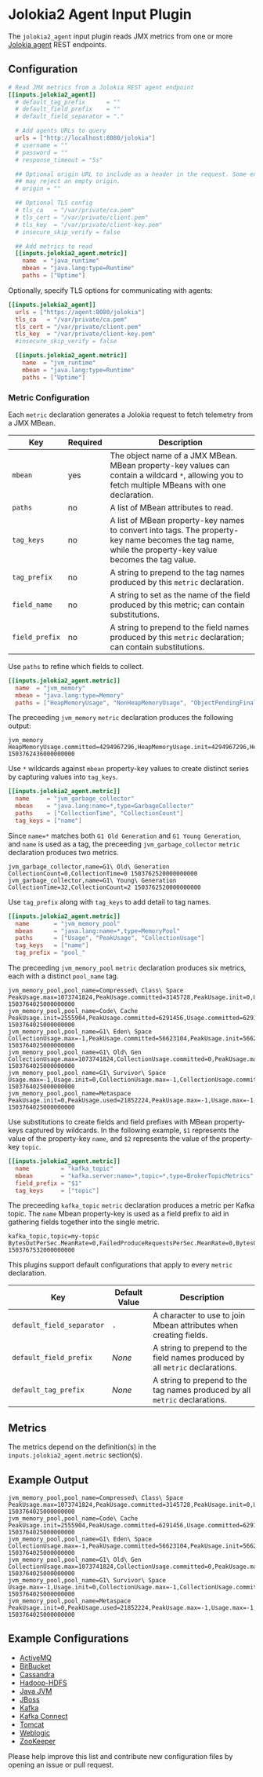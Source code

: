 # Jolokia2 Agent Input Plugin

The `jolokia2_agent` input plugin reads JMX metrics from one or more
[Jolokia agent](https://jolokia.org/agent/jvm.html) REST endpoints.

## Configuration

```toml @sample.conf
# Read JMX metrics from a Jolokia REST agent endpoint
[[inputs.jolokia2_agent]]
  # default_tag_prefix      = ""
  # default_field_prefix    = ""
  # default_field_separator = "."

  # Add agents URLs to query
  urls = ["http://localhost:8080/jolokia"]
  # username = ""
  # password = ""
  # response_timeout = "5s"

  ## Optional origin URL to include as a header in the request. Some endpoints
  ## may reject an empty origin.
  # origin = ""

  ## Optional TLS config
  # tls_ca   = "/var/private/ca.pem"
  # tls_cert = "/var/private/client.pem"
  # tls_key  = "/var/private/client-key.pem"
  # insecure_skip_verify = false

  ## Add metrics to read
  [[inputs.jolokia2_agent.metric]]
    name  = "java_runtime"
    mbean = "java.lang:type=Runtime"
    paths = ["Uptime"]
```

Optionally, specify TLS options for communicating with agents:

```toml
[[inputs.jolokia2_agent]]
  urls = ["https://agent:8080/jolokia"]
  tls_ca   = "/var/private/ca.pem"
  tls_cert = "/var/private/client.pem"
  tls_key  = "/var/private/client-key.pem"
  #insecure_skip_verify = false

  [[inputs.jolokia2_agent.metric]]
    name  = "jvm_runtime"
    mbean = "java.lang:type=Runtime"
    paths = ["Uptime"]
```

### Metric Configuration

Each `metric` declaration generates a Jolokia request to fetch telemetry from a
JMX MBean.

| Key            | Required | Description |
|----------------|----------|-------------|
| `mbean`        | yes      | The object name of a JMX MBean. MBean property-key values can contain a wildcard `*`, allowing you to fetch multiple MBeans with one declaration. |
| `paths`        | no       | A list of MBean attributes to read. |
| `tag_keys`     | no       | A list of MBean property-key names to convert into tags. The property-key name becomes the tag name, while the property-key value becomes the tag value. |
| `tag_prefix`   | no       | A string to prepend to the tag names produced by this `metric` declaration. |
| `field_name`   | no       | A string to set as the name of the field produced by this metric; can contain substitutions. |
| `field_prefix` | no       | A string to prepend to the field names produced by this `metric` declaration; can contain substitutions. |

Use `paths` to refine which fields to collect.

```toml
[[inputs.jolokia2_agent.metric]]
  name  = "jvm_memory"
  mbean = "java.lang:type=Memory"
  paths = ["HeapMemoryUsage", "NonHeapMemoryUsage", "ObjectPendingFinalizationCount"]
```

The preceeding `jvm_memory` `metric` declaration produces the following output:

```text
jvm_memory HeapMemoryUsage.committed=4294967296,HeapMemoryUsage.init=4294967296,HeapMemoryUsage.max=4294967296,HeapMemoryUsage.used=1750658992,NonHeapMemoryUsage.committed=67350528,NonHeapMemoryUsage.init=2555904,NonHeapMemoryUsage.max=-1,NonHeapMemoryUsage.used=65821352,ObjectPendingFinalizationCount=0 1503762436000000000
```

Use `*` wildcards against `mbean` property-key values to create distinct series
by capturing values into `tag_keys`.

```toml
[[inputs.jolokia2_agent.metric]]
  name     = "jvm_garbage_collector"
  mbean    = "java.lang:name=*,type=GarbageCollector"
  paths    = ["CollectionTime", "CollectionCount"]
  tag_keys = ["name"]
```

Since `name=*` matches both `G1 Old Generation` and `G1 Young Generation`, and
`name` is used as a tag, the preceeding `jvm_garbage_collector` `metric`
declaration produces two metrics.

```shell
jvm_garbage_collector,name=G1\ Old\ Generation CollectionCount=0,CollectionTime=0 1503762520000000000
jvm_garbage_collector,name=G1\ Young\ Generation CollectionTime=32,CollectionCount=2 1503762520000000000
```

Use `tag_prefix` along with `tag_keys` to add detail to tag names.

```toml
[[inputs.jolokia2_agent.metric]]
  name       = "jvm_memory_pool"
  mbean      = "java.lang:name=*,type=MemoryPool"
  paths      = ["Usage", "PeakUsage", "CollectionUsage"]
  tag_keys   = ["name"]
  tag_prefix = "pool_"
```

The preceeding `jvm_memory_pool` `metric` declaration produces six metrics, each
with a distinct `pool_name` tag.

```text
jvm_memory_pool,pool_name=Compressed\ Class\ Space PeakUsage.max=1073741824,PeakUsage.committed=3145728,PeakUsage.init=0,Usage.committed=3145728,Usage.init=0,PeakUsage.used=3017976,Usage.max=1073741824,Usage.used=3017976 1503764025000000000
jvm_memory_pool,pool_name=Code\ Cache PeakUsage.init=2555904,PeakUsage.committed=6291456,Usage.committed=6291456,PeakUsage.used=6202752,PeakUsage.max=251658240,Usage.used=6210368,Usage.max=251658240,Usage.init=2555904 1503764025000000000
jvm_memory_pool,pool_name=G1\ Eden\ Space CollectionUsage.max=-1,PeakUsage.committed=56623104,PeakUsage.init=56623104,PeakUsage.used=53477376,Usage.max=-1,Usage.committed=49283072,Usage.used=19922944,CollectionUsage.committed=49283072,CollectionUsage.init=56623104,CollectionUsage.used=0,PeakUsage.max=-1,Usage.init=56623104 1503764025000000000
jvm_memory_pool,pool_name=G1\ Old\ Gen CollectionUsage.max=1073741824,CollectionUsage.committed=0,PeakUsage.max=1073741824,PeakUsage.committed=1017118720,PeakUsage.init=1017118720,PeakUsage.used=137032208,Usage.max=1073741824,CollectionUsage.init=1017118720,Usage.committed=1017118720,Usage.init=1017118720,Usage.used=134708752,CollectionUsage.used=0 1503764025000000000
jvm_memory_pool,pool_name=G1\ Survivor\ Space Usage.max=-1,Usage.init=0,CollectionUsage.max=-1,CollectionUsage.committed=7340032,CollectionUsage.used=7340032,PeakUsage.committed=7340032,Usage.committed=7340032,Usage.used=7340032,CollectionUsage.init=0,PeakUsage.max=-1,PeakUsage.init=0,PeakUsage.used=7340032 1503764025000000000
jvm_memory_pool,pool_name=Metaspace PeakUsage.init=0,PeakUsage.used=21852224,PeakUsage.max=-1,Usage.max=-1,Usage.committed=22282240,Usage.init=0,Usage.used=21852224,PeakUsage.committed=22282240 1503764025000000000
```

Use substitutions to create fields and field prefixes with MBean property-keys
captured by wildcards. In the following example, `$1` represents the value of
the property-key `name`, and `$2` represents the value of the property-key
`topic`.

```toml
[[inputs.jolokia2_agent.metric]]
  name         = "kafka_topic"
  mbean        = "kafka.server:name=*,topic=*,type=BrokerTopicMetrics"
  field_prefix = "$1"
  tag_keys     = ["topic"]
```

The preceeding `kafka_topic` `metric` declaration produces a metric per Kafka
topic. The `name` Mbean property-key is used as a field prefix to aid in
gathering fields together into the single metric.

```text
kafka_topic,topic=my-topic BytesOutPerSec.MeanRate=0,FailedProduceRequestsPerSec.MeanRate=0,BytesOutPerSec.EventType="bytes",BytesRejectedPerSec.Count=0,FailedProduceRequestsPerSec.RateUnit="SECONDS",FailedProduceRequestsPerSec.EventType="requests",MessagesInPerSec.RateUnit="SECONDS",BytesInPerSec.EventType="bytes",BytesOutPerSec.RateUnit="SECONDS",BytesInPerSec.OneMinuteRate=0,FailedFetchRequestsPerSec.EventType="requests",TotalFetchRequestsPerSec.MeanRate=146.301533938701,BytesOutPerSec.FifteenMinuteRate=0,TotalProduceRequestsPerSec.MeanRate=0,BytesRejectedPerSec.FifteenMinuteRate=0,MessagesInPerSec.FiveMinuteRate=0,BytesInPerSec.Count=0,BytesRejectedPerSec.MeanRate=0,FailedFetchRequestsPerSec.MeanRate=0,FailedFetchRequestsPerSec.FiveMinuteRate=0,FailedFetchRequestsPerSec.FifteenMinuteRate=0,FailedProduceRequestsPerSec.Count=0,TotalFetchRequestsPerSec.FifteenMinuteRate=128.59314292334466,TotalFetchRequestsPerSec.OneMinuteRate=126.71551273850747,TotalFetchRequestsPerSec.Count=1353483,TotalProduceRequestsPerSec.FifteenMinuteRate=0,FailedFetchRequestsPerSec.OneMinuteRate=0,FailedFetchRequestsPerSec.Count=0,FailedProduceRequestsPerSec.FifteenMinuteRate=0,TotalFetchRequestsPerSec.FiveMinuteRate=130.8516148751592,TotalFetchRequestsPerSec.RateUnit="SECONDS",BytesRejectedPerSec.RateUnit="SECONDS",BytesInPerSec.MeanRate=0,FailedFetchRequestsPerSec.RateUnit="SECONDS",BytesRejectedPerSec.OneMinuteRate=0,BytesOutPerSec.Count=0,BytesOutPerSec.OneMinuteRate=0,MessagesInPerSec.FifteenMinuteRate=0,MessagesInPerSec.MeanRate=0,BytesInPerSec.FiveMinuteRate=0,TotalProduceRequestsPerSec.RateUnit="SECONDS",FailedProduceRequestsPerSec.OneMinuteRate=0,TotalProduceRequestsPerSec.EventType="requests",BytesRejectedPerSec.FiveMinuteRate=0,BytesRejectedPerSec.EventType="bytes",BytesOutPerSec.FiveMinuteRate=0,FailedProduceRequestsPerSec.FiveMinuteRate=0,MessagesInPerSec.Count=0,TotalProduceRequestsPerSec.FiveMinuteRate=0,TotalProduceRequestsPerSec.OneMinuteRate=0,MessagesInPerSec.EventType="messages",MessagesInPerSec.OneMinuteRate=0,TotalFetchRequestsPerSec.EventType="requests",BytesInPerSec.RateUnit="SECONDS",BytesInPerSec.FifteenMinuteRate=0,TotalProduceRequestsPerSec.Count=0 1503767532000000000
```

This plugins support default configurations that apply to every `metric`
declaration.

| Key                       | Default Value | Description |
|---------------------------|---------------|-------------|
| `default_field_separator` | `.`           | A character to use to join Mbean attributes when creating fields. |
| `default_field_prefix`    | _None_        | A string to prepend to the field names produced by all `metric` declarations. |
| `default_tag_prefix`      | _None_        | A string to prepend to the tag names produced by all `metric` declarations. |

## Metrics

The metrics depend on the definition(s) in the `inputs.jolokia2_agent.metric`
section(s).

## Example Output

```text
jvm_memory_pool,pool_name=Compressed\ Class\ Space PeakUsage.max=1073741824,PeakUsage.committed=3145728,PeakUsage.init=0,Usage.committed=3145728,Usage.init=0,PeakUsage.used=3017976,Usage.max=1073741824,Usage.used=3017976 1503764025000000000
jvm_memory_pool,pool_name=Code\ Cache PeakUsage.init=2555904,PeakUsage.committed=6291456,Usage.committed=6291456,PeakUsage.used=6202752,PeakUsage.max=251658240,Usage.used=6210368,Usage.max=251658240,Usage.init=2555904 1503764025000000000
jvm_memory_pool,pool_name=G1\ Eden\ Space CollectionUsage.max=-1,PeakUsage.committed=56623104,PeakUsage.init=56623104,PeakUsage.used=53477376,Usage.max=-1,Usage.committed=49283072,Usage.used=19922944,CollectionUsage.committed=49283072,CollectionUsage.init=56623104,CollectionUsage.used=0,PeakUsage.max=-1,Usage.init=56623104 1503764025000000000
jvm_memory_pool,pool_name=G1\ Old\ Gen CollectionUsage.max=1073741824,CollectionUsage.committed=0,PeakUsage.max=1073741824,PeakUsage.committed=1017118720,PeakUsage.init=1017118720,PeakUsage.used=137032208,Usage.max=1073741824,CollectionUsage.init=1017118720,Usage.committed=1017118720,Usage.init=1017118720,Usage.used=134708752,CollectionUsage.used=0 1503764025000000000
jvm_memory_pool,pool_name=G1\ Survivor\ Space Usage.max=-1,Usage.init=0,CollectionUsage.max=-1,CollectionUsage.committed=7340032,CollectionUsage.used=7340032,PeakUsage.committed=7340032,Usage.committed=7340032,Usage.used=7340032,CollectionUsage.init=0,PeakUsage.max=-1,PeakUsage.init=0,PeakUsage.used=7340032 1503764025000000000
jvm_memory_pool,pool_name=Metaspace PeakUsage.init=0,PeakUsage.used=21852224,PeakUsage.max=-1,Usage.max=-1,Usage.committed=22282240,Usage.init=0,Usage.used=21852224,PeakUsage.committed=22282240 1503764025000000000
```

## Example Configurations

* [ActiveMQ](https://github.com/influxdata/telegraf/tree/master/plugins/inputs/jolokia2_agent/examples/activemq.conf)
* [BitBucket](https://github.com/influxdata/telegraf/tree/master/plugins/inputs/jolokia2_agent/examples/bitbucket.conf)
* [Cassandra](https://github.com/influxdata/telegraf/tree/master/plugins/inputs/jolokia2_agent/examples/cassandra.conf)
* [Hadoop-HDFS](https://github.com/influxdata/telegraf/tree/master/plugins/inputs/jolokia2_agent/examples/hadoop-hdfs.conf)
* [Java JVM](https://github.com/influxdata/telegraf/tree/master/plugins/inputs/jolokia2_agent/examples/java.conf)
* [JBoss](https://github.com/influxdata/telegraf/tree/master/plugins/inputs/jolokia2_agent/examples/jboss.conf)
* [Kafka](https://github.com/influxdata/telegraf/tree/master/plugins/inputs/jolokia2_agent/examples/kafka.conf)
* [Kafka Connect](https://github.com/influxdata/telegraf/tree/master/plugins/inputs/jolokia2_agent/examples/kafka-connect.conf)
* [Tomcat](https://github.com/influxdata/telegraf/tree/master/plugins/inputs/jolokia2_agent/examples/tomcat.conf)
* [Weblogic](https://github.com/influxdata/telegraf/tree/master/plugins/inputs/jolokia2_agent/examples/weblogic.conf)
* [ZooKeeper](https://github.com/influxdata/telegraf/tree/master/plugins/inputs/jolokia2_agent/examples/zookeeper.conf)

Please help improve this list and contribute new configuration files by opening
an issue or pull request.
